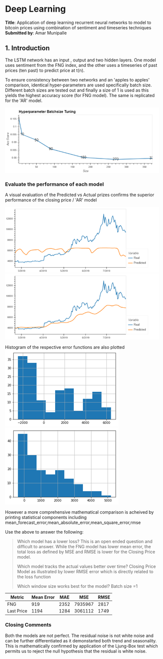 # Deep Learning

__Title__: Application of deep learning recurrent neural networks to model to bitcoin prices using combination of sentiment and timeseries techniques <br />
__Submitted by__: Amar Munipalle <br />

## 1. Introduction

The LSTM network has an input , output and two hidden layers. One model uses sentiment from the FNG index, and the other uses a timeseries of past prices (ten past) to predict price at t(n).

To ensure consistency between two networks and an 'apples to apples' comparison, identical hyper-parameters are used specifically batch size. Different batch sizes are tested out and finally a size of 1 is used as this yields the highest accuracy score (for FNG model). The same is replicated for the 'AR' model.

![Batchsize Tuning](images/LSTM_BatchSize_Test.png)



### Evaluate the performance of each model

A visual evaluation of the Predicted vs Actual prizes confirms the superior performance of the closing price / 'AR' model

![FNG](images/FNG_RealvsPredicted.png)
![Closing Price](images/AR_Closing_RealvsPredicted.png)

Histogram of the respective error functions are also plotted
![FNG](images/FNG_PredictionHistogram.png)
![Closing Price](images/AR_PredictionHistogram.png)

However a more comprehensive mathematical comparison is acheived by printing statistical components including
mean_forecast_error,mean_absolute_error,mean_square_error,rmse

Use the above to answer the following:

> Which model has a lower loss?
This is an open ended question and difficult to answer. While the FNG model has lower mean error, the total loss as defined by MSE and RMSE is lower for the Closing Price model.
>
> Which model tracks the actual values better over time?
Closing Price Model as illustrated by lower RMSE error which is directly related to the loss function
>
> Which window size works best for the model?
Batch size =1


| Metric     |Mean Error |MAE      |MSE       |RMSE        |
| -------    | --------- |---------|----------|------------|
|FNG         | 919       | 2352    |  7935967 |  2817      |
|Last Price  |  1194     | 1284    |  3061112 |  1749      |

### Closing Comments

Both the models are not perfect. The residual noise is not white noise and can be further differentiated as it demonstarted both trend and seasonality. This is mathematically confirmed by application of the Ljung-Box test which permits us to reject the null hypothesis that the residual is white noise.
